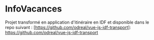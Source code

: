 # InfoVacances
Projet transformé en application d'itinéraire en IDF et disponible dans le repo suivant : [https://github.com/odreal/vue-js-idf-transport]: https://github.com/odreal/vue-js-idf-transport

